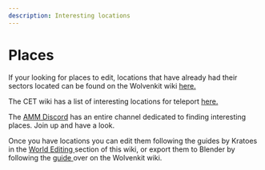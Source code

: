 ```yaml
---
description: Interesting locations
---
```


# Places

If your looking for places to edit, locations that have already had their sectors located can be found on the Wolvenkit wiki [here.](https://wiki.redmodding.org/wolvenkit/guides/modding-community/exporting-streaming-sectors-to-blender/interesting-sectors)

The CET wiki has a list of interesting locations for teleport [here.](https://wiki.redmodding.org/cyber-engine-tweaks/teleportation-locations)

The [AMM Discord](https://discord.com/invite/47jV2rNdgn) has an entire channel dedicated to finding interesting places. Join up and have a look.

Once you have locations you can edit them following the guides by Kratoes in the [World Editing ](../../modding-guides/world-editing/)section of this wiki, or export them to Blender by following the [guide ](https://wiki.redmodding.org/wolvenkit/guides/modding-community/exporting-streaming-sectors-to-blender)over on the Wolvenkit wiki.

